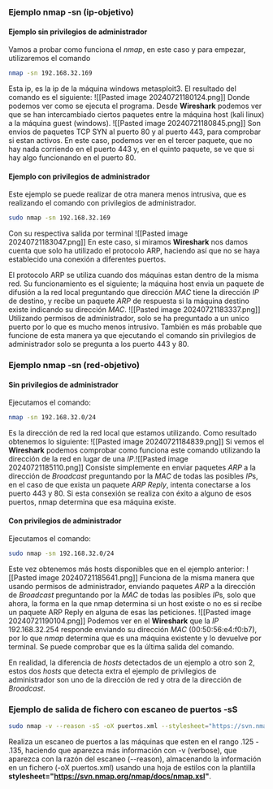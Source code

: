 ### Ejemplo nmap -sn (ip-objetivo)
#### Ejemplo sin privilegios de administrador

Vamos a probar como funciona el *nmap*, en este caso y para empezar, utilizaremos el comando
```sh
nmap -sn 192.168.32.169
```
Esta ip, es la ip de la máquina windows metasploit3. El resultado del comando es el siguiente: ![[Pasted image 20240721180124.png]]
Donde podemos ver como se ejecuta el programa.
Desde **Wireshark** podemos ver que se han intercambiado ciertos paquetes entre la máquina host (kali linux) a la máquina guest (windows).
![[Pasted image 20240721180845.png]]
Son envios de paquetes TCP SYN al puerto 80 y al puerto 443, para comprobar si estan activos. En este caso, podemos ver en el tercer paquete, que no hay nada corriendo en el puerto 443 y, en el quinto paquete, se ve que si hay algo funcionando en el puerto 80.

#### Ejemplo con privilegios de administrador

Este ejemplo se puede realizar de otra manera menos intrusiva, que es realizando el comando con privilegios de administrador.
```sh
sudo nmap -sn 192.168.32.169
```
Con su respectiva salida por terminal
![[Pasted image 20240721183047.png]]
En este caso, si miramos **Wireshark** nos damos cuenta que solo ha utilizado el protocolo ARP, haciendo así que no se haya establecido una conexión a diferentes puertos. 

El protocolo ARP se utiliza cuando dos máquinas estan dentro de la misma red. Su funcionamiento es el siguiente; la máquina host envia un paquete de difusión a la red local preguntando que dirección *MAC* tiene la dirección *IP* de destino, y recibe un paquete *ARP* de respuesta si la máquina destino existe indicando su dirección *MAC*.
![[Pasted image 20240721183337.png]]
Utilizando permisos de administrador, solo se ha preguntado a un unico puerto por lo que es mucho menos intrusivo.
También es más probable que funcione de esta manera ya que ejecutando el comando sin privilegios de administrador solo se pregunta a los puerto 443 y 80.

### Ejemplo nmap -sn (red-objetivo)

#### Sin privilegios de administrador
Ejecutamos el comando:
```sh
nmap -sn 192.168.32.0/24
```
Es la dirección de red la red local que estamos utilizando. Como resultado obtenemos lo siguiente: 
![[Pasted image 20240721184839.png]]
Si vemos el **Wireshark** podemos comprobar como funciona este comando utilizando la dirección de la red en lugar de una *IP*.![[Pasted image 20240721185110.png]]
Consiste simplemente en enviar paquetes *ARP* a la dirección de *Broadcast* preguntando por la *MAC* de todas las posibles *IP*s, en el caso de que exista un paquete *ARP Reply*, intenta conectarse a los puerto 443 y 80. Si esta consexión se realiza con éxito a alguno de esos puertos, nmap determina que esa máquina existe.

#### Con privilegios de administrador

Ejecutamos el comando:
```sh
sudo nmap -sn 192.168.32.0/24
```
Este vez obtenemos más hosts disponibles que en el ejemplo anterior: ![[Pasted image 20240721185641.png]]
Funciona de la misma manera que usando permisos de administrador, enviando paquetes *ARP* a la dirección de *Broadcast* preguntando por la *MAC* de todas las posibles *IP*s, solo que ahora, la forma en la que nmap determina si un host existe o no es si recibe un paquete ARP Reply en alguna de esas las peticiones.
![[Pasted image 20240721190104.png]]
Podemos ver en el **Wireshark** que la *IP* 192.168.32.254 responde enviando su dirección *MAC* (00:50:56:e4:f0:b7), por lo que *nmap* determina que es una máquina existente y lo devuelve por terminal. Se puede comprobar que es la última salida del comando.

En realidad, la diferencia de *hosts* detectados de un ejemplo a otro son 2, estos dos *hosts* que detecta extra el ejemplo de privilegios de administrador son uno de la dirección de red y otra de la dirección de *Broadcast*.

### Ejemplo de salida de fichero con escaneo de puertos -sS
```sh
sudo nmap -v --reason -sS -oX puertos.xml --stylesheet="https://svn.nmap.org/nmap/docs/nmap.xsl" 192.168.32.125-135 
```
Realiza un escaneo de puertos a las máquinas que esten en el rango .125 - .135, haciendo que aparezca más información con -v (verbose), que aparezca con la razón del escaneo (--reason), almacenando la información en un fichero (-oX puertos.xml) usando una hoja de estilos con la plantilla **stylesheet="https://svn.nmap.org/nmap/docs/nmap.xsl"**.